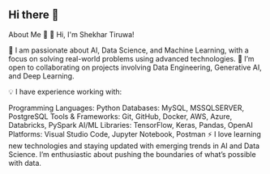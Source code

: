 ## Hi there 👋

<!--
**Shekhar-Kaviraj-Tiruwa-1/Shekhar-Kaviraj-Tiruwa-1** is a ✨ _special_ ✨ repository because its `README.md` (this file) appears on your GitHub profile.

Here are some ideas to get you started:

- 🔭 I’m currently working on ...
- 🌱 I’m currently learning ...
- 👯 I’m looking to collaborate on ...
- 🤔 I’m looking for help with ...
- 💬 Ask me about ...
- 📫 How to reach me: ...
- 😄 Pronouns: ...
- ⚡ Fun fact: ...
-->
About Me 🚀
👋 Hi, I'm Shekhar Tiruwa!

🌱 I am passionate about AI, Data Science, and Machine Learning, with a focus on solving real-world problems using advanced technologies.
🤝 I’m open to collaborating on projects involving Data Engineering, Generative AI, and Deep Learning.

💡 I have experience working with:

Programming Languages: Python
Databases: MySQL, MSSQLSERVER, PostgreSQL
Tools & Frameworks: Git, GitHub, Docker, AWS, Azure, Databricks, PySpark
AI/ML Libraries: TensorFlow, Keras, Pandas, OpenAI
Platforms: Visual Studio Code, Jupyter Notebook, Postman
⚡ I love learning new technologies and staying updated with emerging trends in AI and Data Science. I’m enthusiastic about pushing the boundaries of what’s possible with data.

